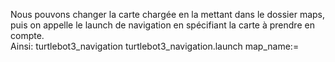 Nous pouvons changer la carte chargée en la mettant dans le dossier maps, puis on appelle le launch de navigation en spécifiant la carte à prendre en compte.  
Ainsi: turtlebot3_navigation turtlebot3_navigation.launch map_name:=<Nom de la carte>
